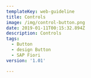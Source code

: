 ```yaml
---
templateKey: web-guideline
title: Controls
image: /img/control-button.png
date: 2019-01-11T00:15:32.894Z
description: Controls
tags:
  - Button
  - design Button
  - SAP Fiori
version: '1.01'

---
```


